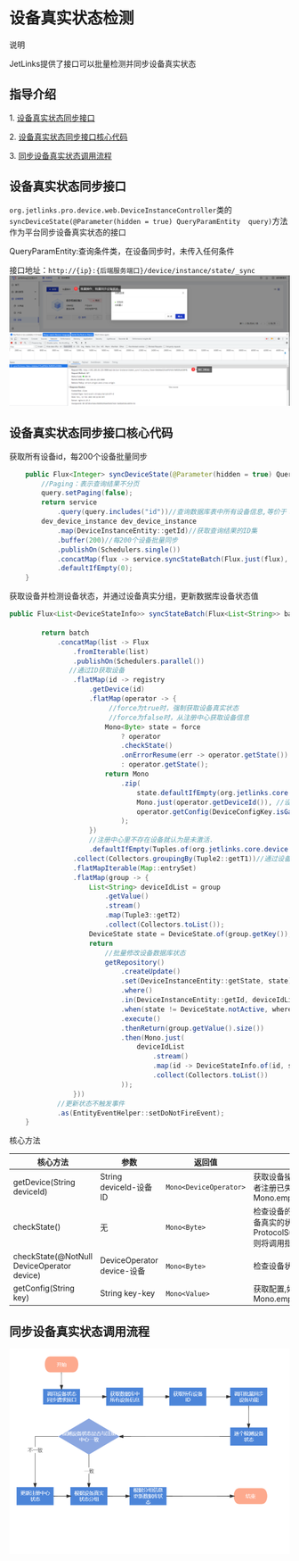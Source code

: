 # 设备真实状态检测

<div class='explanation primary'>
  <p class='explanation-title-warp'>
    <span class='iconfont icon-bangzhu explanation-icon'></span>
    <span class='explanation-title font-weight'>说明</span>
  </p>
  JetLinks提供了接口可以批量检测并同步设备真实状态
</div>

## 指导介绍
  <p>1. <a href="/dev-guide/device_real_state_check.html#设备真实状态同步接口">设备真实状态同步接口</a></p>
  <p>2. <a href="/dev-guide/device_real_state_check.html#设备真实状态同步接口核心代码">设备真实状态同步接口核心代码</a></p>
  <p>3. <a href="/dev-guide/device_real_state_check.html#同步设备真实状态调用流程">同步设备真实状态调用流程</a></p>


## 设备真实状态同步接口
`org.jetlinks.pro.device.web.DeviceInstanceController`类的`syncDeviceState(@Parameter(hidden = true) QueryParamEntity 
query)`方法作为平台同步设备真实状态的接口

QueryParamEntity:查询条件类，在设备同步时，未传入任何条件

接口地址：`http://{ip}:{后端服务端口}/device/instance/state/_sync`
![](./images/device_real_state_check_00.png)

## 设备真实状态同步接口核心代码
获取所有设备id，每200个设备批量同步
```java
    public Flux<Integer> syncDeviceState(@Parameter(hidden = true) QueryParamEntity query) {
        //Paging：表示查询结果不分页
        query.setPaging(false);
        return service
            .query(query.includes("id"))//查询数据库表中所有设备信息,等价于：select dev_device_instance.`id` as `id` from `数据库`.
        dev_device_instance dev_device_instance
            .map(DeviceInstanceEntity::getId)//获取查询结果的ID集
            .buffer(200)//每200个设备批量同步
            .publishOn(Schedulers.single())
            .concatMap(flux -> service.syncStateBatch(Flux.just(flux), true).map(List::size))//批量同步设备状态
            .defaultIfEmpty(0);
    }
```
获取设备并检测设备状态，并通过设备真实分组，更新数据库设备状态值
```java
public Flux<List<DeviceStateInfo>> syncStateBatch(Flux<List<String>> batch, boolean force) {

        return batch
            .concatMap(list -> Flux
                .fromIterable(list)
                .publishOn(Schedulers.parallel())
               //通过ID获取设备
                .flatMap(id -> registry
                    .getDevice(id)
                    .flatMap(operator -> {
                         //force为true时，强制获取设备真实状态
                         //force为false时，从注册中心获取设备信息
                        Mono<Byte> state = force
                            ? operator
                            .checkState()
                            .onErrorResume(err -> operator.getState())
                            : operator.getState();
                        return Mono
                            .zip(
                                state.defaultIfEmpty(org.jetlinks.core.device.DeviceState.offline),//状态
                                Mono.just(operator.getDeviceId()), //设备id
                                operator.getConfig(DeviceConfigKey.isGatewayDevice).defaultIfEmpty(false)//是否为网关设备
                            );
                    })
                    //注册中心里不存在设备就认为是未激活.
                    .defaultIfEmpty(Tuples.of(org.jetlinks.core.device.DeviceState.noActive, id, false)))
                .collect(Collectors.groupingBy(Tuple2::getT1))//通过设备状态分组
                .flatMapIterable(Map::entrySet)
                .flatMap(group -> {
                    List<String> deviceIdList = group
                        .getValue()
                        .stream()
                        .map(Tuple3::getT2)
                        .collect(Collectors.toList());
                    DeviceState state = DeviceState.of(group.getKey());
                    return
                        //批量修改设备数据库状态
                        getRepository()
                            .createUpdate()
                            .set(DeviceInstanceEntity::getState, state)
                            .where()
                            .in(DeviceInstanceEntity::getId, deviceIdList)
                            .when(state != DeviceState.notActive, where -> where.not(DeviceInstanceEntity::getState, DeviceState.notActive))
                            .execute()
                            .thenReturn(group.getValue().size())
                            .then(Mono.just(
                                deviceIdList
                                    .stream()
                                    .map(id -> DeviceStateInfo.of(id, state))
                                    .collect(Collectors.toList())
                            ));
                }))
            //更新状态不触发事件
            .as(EntityEventHelper::setDoNotFireEvent);
    }
```
核心方法

| 核心方法    | 参数                       |   返回值   |   描述  |
|---------|--------------------------|------|------|
|getDevice(String deviceId) | String deviceId-设备ID     | `Mono<DeviceOperator>` | 获取设备操作接口.如果设备未注册或者注册已失效(缓存丢失).则回返回Mono.empty() |
|   checkState()      | 无                        |  `Mono<Byte>`        |  检查设备的真实状态,此操作将检查设备真实的状态. 如果设备协议中指定了ProtocolSupport.getStateChecker(),则将调用指定的状态检查器进行检查.     |
|   checkState(@NotNull DeviceOperator device)      | DeviceOperator device-设备 |   `Mono<Byte>`      | 检查设备状态      |
|  getConfig(String key)       | String key-key           |  `Mono<Value>`       | 获取配置,如果值不存在则返回Mono.empty()      |



## 同步设备真实状态调用流程
![](./images/device_real_state_check_01.png)
